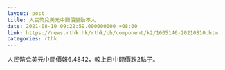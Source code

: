 ```yaml
---
layout: post
title: 人民幣兌美元中間價變動不大
date: 2021-08-10 09:22:59.000000000 +08:00
link: https://news.rthk.hk/rthk/ch/component/k2/1605146-20210810.htm
categories: rthk
---
```


人民幣兌美元中間價報6.4842，較上日中間價跌2點子。
